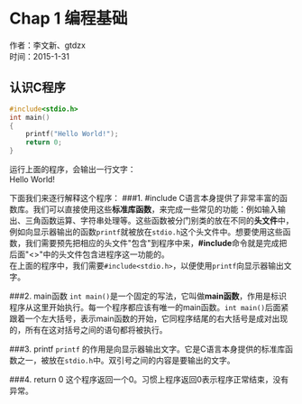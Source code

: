 Chap 1 编程基础
============
作者：李文新、gtdzx  
时间：2015-1-31
  
认识C程序
-------------
```cpp
#include<stdio.h>
int main()
{
    printf("Hello World!");
    return 0;
}
```
运行上面的程序，会输出一行文字：  
Hello World!  

下面我们来逐行解释这个程序：
###1. #include
C语言本身提供了非常丰富的函数库。我们可以直接使用这些**标准库函数**，来完成一些常见的功能：例如输入输出、三角函数运算、字符串处理等。这些函数被分门别类的放在不同的**头文件**中，例如向显示器输出的函数```printf```就被放在```stdio.h```这个头文件中。想要使用这些函数，我们需要预先把相应的头文件"包含"到程序中来，**#include**命令就是完成把后面"<>"中的头文件包含进程序这一功能的。  
在上面的程序中，我们需要```#include<stdio.h>```，以便使用```printf```向显示器输出文字。

###2. main函数
```int main()```是一个固定的写法，它叫做**main函数**，作用是标识程序从这里开始执行。每一个程序都应该有唯一的main函数。```int main()```后面紧跟着一个左大括号，表示main函数的开始，它同程序结尾的右大括号是成对出现的，所有在这对括号之间的语句都将被执行。

###3. printf
```printf``` 的作用是向显示器输出文字。它是C语言本身提供的标准库函数之一，被放在```stdio.h```中。双引号之间的内容是要输出的文字。

###4. return 0
这个程序返回一个0。习惯上程序返回0表示程序正常结束，没有异常。



